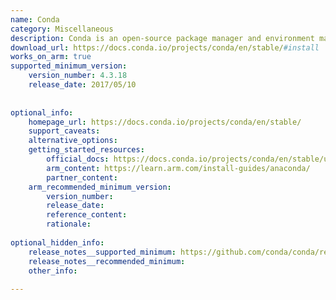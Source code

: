 ```yaml
---
name: Conda
category: Miscellaneous
description: Conda is an open-source package manager and environment manager used in distributions like Miniforge and Anaconda. It simplifies software installation, dependency management, and environment isolation across multiple programming languages.
download_url: https://docs.conda.io/projects/conda/en/stable/#install
works_on_arm: true
supported_minimum_version:
    version_number: 4.3.18
    release_date: 2017/05/10
 
 
optional_info:
    homepage_url: https://docs.conda.io/projects/conda/en/stable/
    support_caveats:
    alternative_options:
    getting_started_resources:
        official_docs: https://docs.conda.io/projects/conda/en/stable/user-guide/install/linux.html
        arm_content: https://learn.arm.com/install-guides/anaconda/
        partner_content:
    arm_recommended_minimum_version:
        version_number:
        release_date:
        reference_content:
        rationale:
 
optional_hidden_info:
    release_notes__supported_minimum: https://github.com/conda/conda/releases/tag/4.3.18
    release_notes__recommended_minimum:
    other_info:
 
---
```

